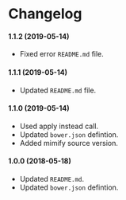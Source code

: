 Changelog
=========

#### 1.1.2 (2019-05-14)

* Fixed error `README.md` file.

#### 1.1.1 (2019-05-14)

* Updated `README.md` file.

#### 1.1.0 (2019-05-14)

* Used apply instead call.
* Updated `bower.json` defintion.
* Added mimify source version.

#### 1.0.0 (2018-05-18)

* Updated `README.md`.
* Updated `bower.json` defintion.
